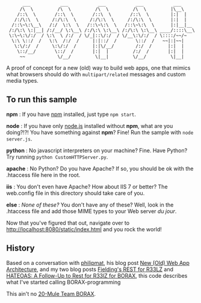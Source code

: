           ___           ___           ___           ___           ___     
         /\  \         /\  \         /\  \         /\  \         |\__\    
        /::\  \       /::\  \       /::\  \       /::\  \        |:|  |   
       /:/\:\  \     /:/\:\  \     /:/\:\  \     /:/\:\  \       |:|  |   
      /::\~\:\__\   /:/  \:\  \   /::\~\:\  \   /::\~\:\  \      |:|__|__ 
     /:/\:\ \:|__| /:/__/ \:\__\ /:/\:\ \:\__\ /:/\:\ \:\__\ ____/::::\__\
     \:\~\:\/:/  / \:\  \ /:/  / \/_|::\/:/  / \/__\:\/:/  / \::::/~~/~   
      \:\ \::/  /   \:\  /:/  /     |:|::/  /       \::/  /   ~~|:|~~|    
       \:\/:/  /     \:\/:/  /      |:|\/__/        /:/  /      |:|  |    
        \::/__/       \::/  /       |:|  |         /:/  /       |:|  |    
         ~~            \/__/         \|__|         \/__/         \|__|   

A proof of concept for a new (old) way to build web apps, one that mimics
what browsers should do with ``multipart/related`` messages and custom
media types.

## To run this sample

__npm__
: If you have [npm](http://npmjs.org) installed, just type ``npm start``.

__node__
: If you have only [node.js](http://nodejs.org) installed without **npm**, what
  are you doing?!?! You have something against **npm**? Fine! Run the sample
  with ``node server.js``.

__python__
: No javascript interpreters on your machine? Fine. Have Python? Try running
  ``python CustomHTTPServer.py``.

__apache__
: No Python? Do you have Apache? If so, you should be ok with the .htaccess file
  here in the root.

__iis__
: You don't even have Apache? How about IIS 7 or better? The web.config file in
  this directory should take care of you.

__else__
: *None of these?* You don't have any of these? Well, look in the .htaccess file
  and add those MIME types to your Web server *du jour*.

Now that you've figured that out, navigate over to
[http://localhost:8080/static/index.html](http://localhost:8080/static/index.html)
and you rock the world!

## History

Based on a conversation with [philipmat](http://philipm.at/), his blog post
[New (Old) Web App Architecture](http://philipm.at/2012/0121/), and my two
blog posts
[Fielding's REST for R33LZ](http://curtis.schlak.com/2012/01/19/fieldings-rest.html)
and
[HATEOAS: A Follow-Up to Rest for R33lZ for BORAX](http://curtis.schlak.com/2012/01/23/hateoas-a-follow-up-to-rest-for-r33lz.html),
this code describes what I've started calling BORAX-programming

This ain't no
[20-Mule Team BORAX](http://video.google.com/videoplay?docid=5782992666427964614).